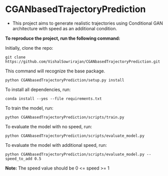 # **CGANbasedTrajectoryPrediction**

* This project aims to generate realistic trajectories using Conditional GAN architecture with speed as an additional condition.

**To reproduce the project, run the following command:**

Initially, clone the repo:
````
git clone https://github.com/VishalSowrirajan/CGANbasedTrajectoryPrediction.git
````

This command will recognize the base package.
````
python CGANbasedTrajectoryPrediction/setup.py install
````

To install all dependencies, run:
````
conda install --yes --file requirements.txt
````

To train the model, run:
````
python CGANbasedTrajectoryPrediction/scripts/train.py
````

To evaluate the model with no speed, run:
````
python CGANbasedTrajectoryPrediction/scripts/evaluate_model.py
````

To evaluate the model with additional speed, run:
````
python CGANbasedTrajectoryPrediction/scripts/evaluate_model.py --speed_to_add 0.5
````
**Note:** The speed value should be 0 <= speed >= 1

